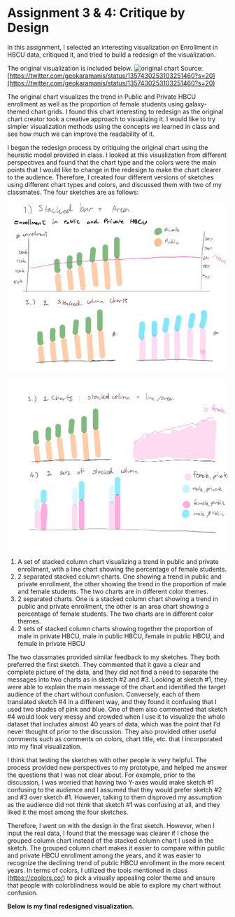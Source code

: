# Assignment 3 & 4: Critique by Design

In this assignment, I selected an interesting visualization on Enrollment in HBCU data, critiqued it, and tried to build a redesign of the visualization.

The original visualization is included below.
![original chart](https://pbs.twimg.com/media/EtaPe4yXYAI7njJ?format=jpg&name=4096x4096)
Source: [https://twitter.com/geokaramanis/status/1357430253103251460?s=20](https://twitter.com/geokaramanis/status/1357430253103251460?s=20)

The original chart visualizes the trend in Public and Private HBCU enrollment as well as the proportion of female students using galaxy-themed chart grids. I found this chart interesting to redesign as the original chart creator took a creative approach to visualizing it. I would like to try simpler visualization methods using the concepts we learned in class and see how much we can improve the readability of it.

I began the redesign process by critiquing the original chart using the heuristic model provided in class. I looked at this visualization from different perspectives and found that the chart type and the colors were the main points that I would like to change in the redesign to make the chart clearer to the audience. Therefore, I created four different versions of sketches using different chart types and colors, and discussed them with two of my classmates. The four sketches are as follows:

![](/sketch1-2.jpg)

![](/sketch3-4.jpg)

1. A set of stacked column chart visualizing a trend in public and private enrollment, with a line chart showing the percentage of female students.
2. 2 separated stacked column charts. One showing a trend in public and private enrollment, the other showing the trend in the proportion of male and female students. The two charts are in different color themes.
3. 2 separated charts. One is a stacked column chart showing a trend in public and private enrollment, the other is an area chart showing a percentage of female students. The two charts are in different color themes.
4. 2 sets of stacked column charts showing together the proportion of male in private HBCU, male in public HBCU, female in public HBCU, and female in private HBCU

The two classmates provided similar feedback to my sketches. They both preferred the first sketch. They commented that it gave a clear and complete picture of the data, and they did not find a need to separate the messages into two charts as in sketch #2 and #3. 
Looking at sketch #1, they were able to explain the main message of the chart and identified the target audience of the chart without confusion. Conversely, each of them translated sketch #4 in a different way, and they found it confusing that I used two shades of pink and blue. One of them also commented that sketch #4 would look very messy and crowded when I use it to visualize the whole dataset that includes almost 40 years of data, which was the point that I’d never thought of prior to the discussion. They also provided other useful comments such as comments on colors, chart title, etc. that I incorporated into my final visualization.

I think that testing the sketches with other people is very helpful. The process provided new perspectives to my prototype, and helped me answer the questions that I was not clear about. For example, prior to the discussion, I was worried that having two Y-axes would make sketch #1 confusing to the audience and I assumed that they would prefer sketch #2 and #3 over sketch #1. However, talking to them disproved my assumption as the audience did not think that sketch #1 was confusing at all, and they liked it the most among the four sketches.

Therefore, I went on with the design in the first sketch. However, when I input the real data, I found that the message was clearer if I chose the grouped column chart instead of the stacked column chart I used in the sketch. The grouped column chart makes it easier to compare within public and private HBCU enrollment among the years, and it was easier to recognize the declining trend of public HBCU enrollment in the more recent years. In terms of colors, I utilized the tools mentioned in class (https://coolors.co/) to pick a visually appealing color theme and ensure that people with colorblindness would be able to explore my chart without confusion.

**Below is my final redesigned visualization.**

<div class="flourish-embed flourish-chart" data-src="visualisation/5353429"><script src="https://public.flourish.studio/resources/embed.js"></script></div>
